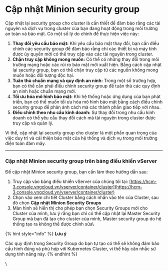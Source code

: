 # Cập nhật Minion security group

Cập nhật lại security group cho cluster là cần thiết để đảm bảo rằng các tài nguyên và dịch vụ trong cluster của bạn đang hoạt động trong môi trường an toàn và bảo mật. Có một số lý do chính để thực hiện việc này:

1. **Thay đổi yêu cầu bảo mật:** Khi yêu cầu bảo mật thay đổi, bạn cần điều chỉnh các security group để đảm bảo rằng chỉ các thiết bị và máy tính được ủy quyền mới có thể truy cập vào các tài nguyên trong cluster.
2. **Chặn truy cập không mong muốn:** Có thể có những thay đổi trong môi trường mạng hoặc các rủi ro bảo mật mới xuất hiện. Bằng cách cập nhật lại security group, bạn có thể chặn truy cập từ các nguồn không mong muốn hoặc đối tượng độc hại.
3. **Tuân thủ chuẩn mạng và quy định an ninh:** Trong một số trường hợp, bạn có thể cần phải điều chỉnh security group để tuân thủ các quy định an ninh hoặc chuẩn mạng mới.
4. **Tối ưu hóa mô hình bảo mật:** Khi hệ thống hoặc ứng dụng của bạn phát triển, bạn có thể muốn tối ưu hóa mô hình bảo mật bằng cách điều chỉnh security group để phản ánh cách mà các thành phần giao tiếp với nhau.
5. **Điều chỉnh theo nhu cầu kinh doanh:** Sự thay đổi trong nhu cầu kinh doanh có thể yêu cầu thay đổi cách mà tài nguyên trong cluster được truy cập và quản lý.

Vì thế, cập nhật lại security group cho cluster là một phần quan trọng của việc duy trì và cải thiện bảo mật của hệ thống và dịch vụ trong môi trường điện toán đám mây.

***

### **Cập nhật Minion security group trên bảng điều khiển vServer** <a href="#capnhatminionsecuritygroup-capnhatminionsecuritygrouptrenbangdieukhienvserver" id="capnhatminionsecuritygroup-capnhatminionsecuritygrouptrenbangdieukhienvserver"></a>

Để cập nhật Minion security group, bạn cần làm theo hướng dẫn sau:

1. Truy cập vào bảng điều khiển vServer của chúng tôi tại: [https://hcm-3.console.vngcloud.vn/vserver/container/cluster](https://hcm-3.console.vngcloud.vn/vserver/container/cluster)
2. Chọn vào xem chi tiết Cluster bằng cách nhấn vào tên của Cluster, sau đó chọn **Cập nhật Minion Security Groups**
3. Màn hình sẽ hiển thị cho phép bạn chọn Security Groups mới cho Cluster của mình, lưu ý rằng bạn chỉ có thể cập nhật lại Master Security Group mà bạn đã tạo cho cluster của mình, Master security group do hệ thống tạo ra không thể được chỉnh sửa\


{% hint style="info" %}
**Lưu ý**

Các quy định trong Security Group do bạn tự tạo có thể sẽ không đảm bảo cấu hình đúng và phù hợp với Kubernetes Cluster, vì thế hãy cân nhắc sử dụng tính năng này.
{% endhint %}



\
